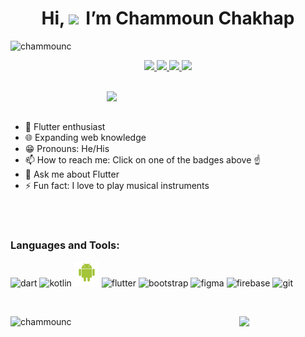 

<h1 align="center">Hi,
  <img src="https://raw.githubusercontent.com/MartinHeinz/MartinHeinz/master/wave.gif" width="50"/>
  &thinsp;I’m Chammoun Chakhap 
</h1>
<p align="left"> <img src="https://komarev.com/ghpvc/?username=chammounc&label=Profile%20views&color=0e75b6&style=flat" alt="chammounc" /> </p>

<p align="center">
  <a href="https://www.linkedin.com/in/chammoun-chakhap-771093171/">
    <img src ="https://img.shields.io/badge/LinkedIn-0077B5?style=for-the-badge&logo=linkedin&logoColor=white"/>
  </a>
<a href="https://www.instagram.com/chammounc/">
<img src="https://img.shields.io/badge/Instagram-E4405F?style=for-the-badge&logo=instagram&logoColor=white" />
</a>
  <a href="https://www.facebook.com/chammounc">
    <img src ="https://img.shields.io/badge/Facebook-1877F2?style=for-the-badge&logo=facebook&logoColor=white"/>
  </a>
  </a>
  <a href="https://twitter.com/CChammoun">
    <img src ="https://img.shields.io/badge/Twitter-1DA1F2?style=for-the-badge&logo=twitter&logoColor=white"/>
  </a>
</p>
<br>

<!-- <img align ="right" src="https://github.com/ChammounC/images/blob/master/1_zVnWJtyGOX_kUIDm6ccCfQ.gif" width="400"/> -->
<img align ="right" src="https://c.tenor.com/azZCJ2YpsGgAAAAi/programming.gif" width="350"/>

<br>
<br>

- 🌱 Flutter enthusiast
- 🌐 Expanding web knowledge
- 😁 Pronouns: He/His
- 📫 How to reach me: Click on one of the badges above ☝️
- 💬 Ask me about Flutter
- ⚡ Fun fact: I love to play musical instruments


<br>
<br>

<h3 align="left">Languages and Tools:</h3>
<p align="left">
<img title="Dart" src="https://www.vectorlogo.zone/logos/dartlang/dartlang-icon.svg" alt="dart" width="40" height="40"/> </a> 
<img title="Kotlin" src="https://www.vectorlogo.zone/logos/kotlinlang/kotlinlang-icon.svg" alt="kotlin" width="40" height="40"/> </a> 
<img title="Android" src="https://raw.githubusercontent.com/devicons/devicon/master/icons/android/android-original-wordmark.svg" alt="android" width="40" height="40"/> </a>
<img title="Flutter" src="https://www.vectorlogo.zone/logos/flutterio/flutterio-icon.svg" alt="flutter" width="40" height="40"/> </a>
<!-- <img title="HTML" src="https://www.vectorlogo.zone/logos/w3_html5/w3_html5-icon.svg" alt="html" width="40" height="40"/> </a> 
<img title="CSS" src="https://www.vectorlogo.zone/logos/w3_css/w3_css-icon.svg" alt="css" width="40" height="40"/> </a> 
<img title="JavaScript" src="https://www.svgrepo.com/show/303206/javascript-logo.svg" alt="js" width="40" height="40"/> </a> -->
<img title="Bootstrap" src="https://www.vectorlogo.zone/logos/getbootstrap/getbootstrap-icon.svg" alt="bootstrap" width="40" height="40"/> </a> 
<img title="Figma" src="https://www.vectorlogo.zone/logos/figma/figma-icon.svg" alt="figma" width="40" height="40"/> </a> 
<img title="Firebase" src="https://www.vectorlogo.zone/logos/firebase/firebase-icon.svg" alt="firebase" width="40" height="40"/> </a>
<img title="Git" src="https://www.vectorlogo.zone/logos/git-scm/git-scm-icon.svg" alt="git" width="40" height="40"/> </a> </p>

 
<br>

<img align="left" src="https://github-readme-stats.vercel.app/api/top-langs?username=chammounc&langs_count=8&show_icons=true&locale=en&layout=compact&theme=prussian&hide_border=true" alt="chammounc" width="350" /> &nbsp; &nbsp;  <img src="https://github-readme-streak-stats.herokuapp.com/?user=ChammounC&theme=prussian&hide_border=true" width="420"/> 

